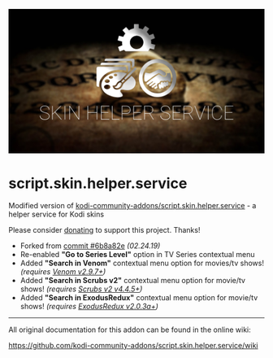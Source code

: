 ![icon](fanart.jpg) 

# script.skin.helper.service
Modified version of [kodi-community-addons/script.skin.helper.service](https://github.com/kodi-community-addons/script.skin.helper.service) - a helper service for Kodi skins

Please consider [donating](https://paypal.me/djouija) to support this project. Thanks!

* Forked from [commit #6b8a82e](https://github.com/kodi-community-addons/script.skin.helper.service/commit/6b8a82e3ba97bbcba8c44eece0a4ca93bf4c571b) *(02.24.19)*
* Re-enabled **"Go to Series Level"** option in TV Series contextual menu
* Added **"Search in Venom"** contextual menu option for movies/tv shows! *(requires [Venom v2.9.7+](https://123venom.github.io/))*
* Added **"Search in Scrubs v2"** contextual menu option for movie/tv shows! *(requires [Scrubs v2 v4.4.5+](https://jewbmx.github.io/))*
* Added **"Search in ExodusRedux"** contextual menu option for movie/tv shows! *(requires [ExodusRedux v2.0.3a+](https://i-a-c.github.io/))*
________________________________________________________________________________________________________


All original documentation for this addon can be found in the online wiki:

https://github.com/kodi-community-addons/script.skin.helper.service/wiki
